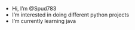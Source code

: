 - Hi, I’m @Spud783
- I’m interested in doing different python projects
- I’m currently learning java

<!---
Spud783/Spud783 is a ✨ special ✨ repository because its `README.md` (this file) appears on your GitHub profile.
You can click the Preview link to take a look at your changes.
--->
